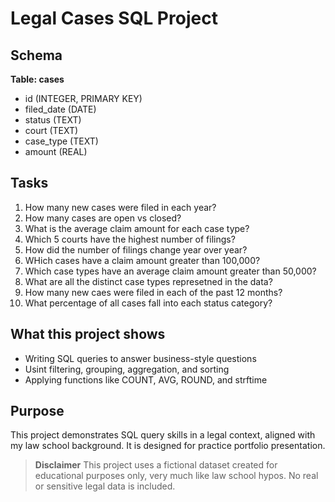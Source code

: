 # Legal Cases SQL Project

## Schema
**Table: cases**
- id (INTEGER, PRIMARY KEY)
- filed_date (DATE)
- status (TEXT)
- court (TEXT)
- case_type (TEXT)
- amount (REAL)

## Tasks
1. How many new cases were filed in each year?
2. How many cases are open vs closed?
3. What is the average claim amount for each case type?
4. Which 5 courts have the highest number of filings?
5. How did the number of filings change year over year?
6. WHich cases have a claim amount greater than 100,000?
7. Which case types have an average claim amount greater than 50,000?
8. What are all the distinct case types represetned in the data?
9. How many new caes were filed in each of the past 12 months?
10. What percentage of all cases fall into each status category?

## What this project shows
- Writing SQL queries to answer business-style questions
- Usint filtering, grouping, aggregation, and sorting
- Applying functions like COUNT, AVG, ROUND, and strftime

## Purpose
This project demonstrates SQL query skills in a legal context, aligned with my law school background.
It is designed for practice portfolio presentation.

> **Disclaimer**
> This project uses a fictional dataset created for educational purposes only, very much like law school hypos.
> No real or sensitive legal data is included.
